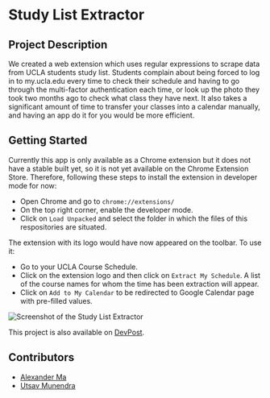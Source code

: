 # Study List Extractor

## Project Description
We created a web extension which uses regular expressions to scrape data from UCLA students study list. Students complain about being forced to log in to my.ucla.edu every time to check their schedule and having to go through the multi-factor authentication each time, or look up the photo they took two months ago to check what class they have next. It also takes a significant amount of time to transfer your classes into a calendar manually, and having an app do it for you would be more efficient. 

## Getting Started
Currently this app is only available as a Chrome extension but it does not have a stable built yet, so it is not yet available on the Chrome Extension Store. Therefore, following these steps to install the extension in developer mode for now:
* Open Chrome and go to `chrome://extensions/`
* On the top right corner, enable the developer mode.
* Click on `Load Unpacked` and select the folder in which the files of this respositories are situated.

The extension with its logo would have now appeared on the toolbar. To use it:

* Go to your UCLA Course Schedule.
* Click on the extension logo and then click on `Extract My Schedule`. A list of the course names for whom the time has been extraction will appear. 
* Click on `Add to My Calendar` to be redirected to Google Calendar page with pre-filled values.

![Screenshot of the Study List Extractor](https://raw.githubusercontent.com/utsavm9/StudyListExporter/master/sampleImg.png)

This project is also available on [DevPost](https://devpost.com/software/21-study-list-exporter).

## Contributors

* [Alexander Ma](https://github.com/alexzma)
* [Utsav Munendra](http://utsavm9.github.io)